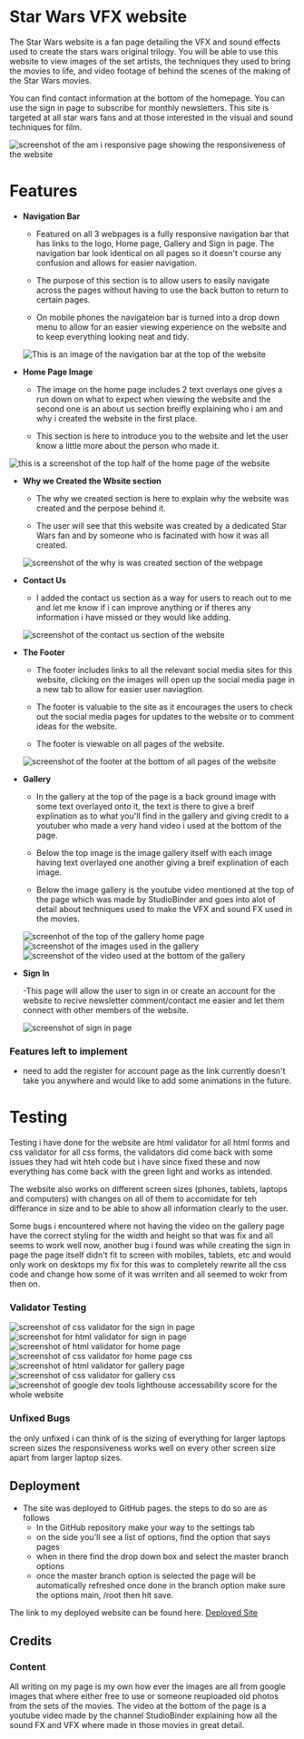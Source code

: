 # Star Wars VFX website 
The Star Wars website is a fan page detailing the VFX and sound effects used to create the stars wars original trilogy. You will be able to use this website to view images of the set artists, the  techniques they used to bring the movies to life, and video footage of behind the scenes of the making of the Star Wars movies.

 You can find contact information at the bottom of the homepage. You can use the sign in page to subscribe for monthly newsletters.
This site is targeted at all star wars fans and at those interested in the visual and sound techniques for film.

![screenshot of the am i responsive page showing the responsiveness of the website](assets/images/am_i_responsive.png)

# Features

- **Navigation Bar**
  
  - Featured on all 3 webpages is a fully responsive navigation bar that has links to the logo, Home page, Gallery and Sign in page. The navigation bar look identical on all pages so it doesn't course any confusion and allows for easier navigation.
  
  - The purpose of this section is to allow users to easily navigate across the pages without having to use the back button to return to certain pages.
  
  - On mobile phones the navigateion bar is turned into a drop down menu to allow for an easier viewing experience on the website and to keep everything looking neat and tidy.

  ![This is an image of the navigation bar at the top of the website](assets/images/nav_bar.png)

- **Home Page Image**
    
    - The image on the home page includes 2 text overlays one gives a run down on what to expect when viewing the website and the second one is an about us section breifly explaining who i am and why i created the website in the first place.
    
    - This section is here to introduce you to the website and let the user know a little more about the person who made it. 

![this is a screenshot of the top half of the home page of the website](assets/images/Home_screen.png)

- **Why we Created the Wbsite section**
    
    - The why we created section is here to explain why the website was created and the perpose behind it.

    - The user will see that this website was created by a dedicated Star Wars fan and by someone who is facinated with how it was all created.

    ![screenshot of the why is was created section of the webpage](assets/images/why_created.png)

- **Contact Us**
    
    - I added the contact us section as a way for users to reach out to me and let me know if i can improve anything or if theres any information i have missed or they would like adding.

    ![screenshot of the contact us section of the website](assets/images/contact_us.png)

- **The Footer**

    - The footer includes links to all the relevant social media sites for this website, clicking on the images will open up the social media page in a new tab to allow for easier user naviagtion.

    - The footer is valuable to the site as it encourages the users to check out the social media pages for updates to the website or to comment ideas for the website.

    - The footer is viewable on all pages of the website.

    ![screenshot of the footer at the bottom of all pages of the website](assets/images/footer.png)


- **Gallery**
    - In the gallery at the top of the page is a back ground image with some text overlayed onto it, the text is there to give a breif explination as to what you'll find in the gallery and giving credit to a youtuber who made a very hand video i used at the bottom of the page.

    - Below the top image is the image gallery itself with each image having text overlayed one another giving a breif explination of each image.

    - Below the image gallery is the youtube video mentioned at the top of the page which was made by StudioBinder and goes into alot of detail about techniques used to make the VFX and sound FX used in the movies.

    ![screenhot of the top of the gallery home page](assets/images/gallery.png)
    ![screenshot of the images used in the gallery](assets/images/gallery_images.png)
    ![screenshot of the video used at the bottom of the gallery](assets/images/video.png)
    

- **Sign In**
  
  -This page will allow the user to sign in or create an account for the website to recive newsletter comment/contact me easier and let them connect with other members of the website.

  ![screenshot of sign in page](assets/images/sign_in.png)


### Features left to implement

- need to add the register for account page as the link currently doesn't take you anywhere and would like to add some animations in the future.



# Testing

Testing i have done for the website are html validator for all html forms and css validator for all css forms, the validators did come back with some issues they had wit hteh code but i have since fixed these and now everything has come back with the green light and works as intended.

The website also works on different screen sizes (phones, tablets, laptops and computers) with changes on all of them to accomidate for teh differance in size and to be able to show all information clearly to the user.

Some bugs i encountered where not having the video on the gallery page have the correct styling for the width and height so that was fix and all seems to work well now, another bug i found was while creating the sign in page the page itself didn't fit to screen with mobiles, tablets, etc and would only work on desktops my fix for this was to completely rewrite all the css code and change how some of it was wrriten and all seemed to wokr from then on. 

### Validator Testing

![screenshot of css validator for the sign in page](assets/images/signin_css.png)
![screenshot for html validator for sign in page](assets/images/signin_validator.png)
![screenshot of html validator for home page](assets/images/html_validator.png)
![screenshot of css validator for home page css](assets/images/home_css.png)
![screenshot of html validator for gallery page](assets/images/gallery_validator.png)
![screenshot of css validator for gallery css](assets/images/gallery_css.png)
![screenshot of google dev tools lighthouse accessability score for the whole website](assets/images/lighthouse.png)

### Unfixed Bugs
the only unfixed i can think of is the sizing of everything for larger laptops screen sizes the responsiveness works well on every other screen size apart from larger laptop sizes.


## Deployment

- The site was deployed to GitHub pages. the steps to do so are as follows
  - In the GitHub repository make your way to the settings tab
  - on the side you'll see a list of options, find the option that says pages
  - when in there find the drop down box and select the master branch options
  - once the master branch option is selected the page will be automatically refreshed once done in the branch option make sure the options main, /root then hit save.

The link to my deployed website can be found here. [Deployed Site]()


## Credits

### Content
All writing on my page is my own how ever the images are all from google images that where either free to use or someone reuploaded old photos from the sets of the movies.
The video at the bottom of the page is a youtube video made by the channel StudioBinder explaining how all the sound FX and VFX where made in those movies in great detail. 